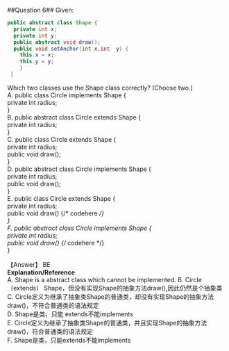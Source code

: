 ##Question 6##
Given:  
```java
public abstract class Shape {
  private int x;
  private int y;
  public abstract void draw();
  public void setAnchor(int x,int  y) {
    this.x = x;
    this.y = y;
    }
 }
 ```
 Which two classes use the Shape class correctly? (Choose two.)  
 A. public class Circle implements Shape {  
     private int radius;  
    }  
 B. public abstract class Circle extends Shape {  
     private int radius;  
    }  
 C. public class Circle extends Shape {  
     private int radius;  
     public void draw();  
    }  
 D. public abstract class Circle implements Shape {  
     private int radius;  
     public void draw();  
    }  
 E. public class Circle extends Shape {  
     private int radius;  
     public void draw() {/* codehere */}  
    }  
 F. public abstract class Circle implements Shape {  
     private int radius;  
     public void draw() {/* codehere */}  
    }  

【Answer】 BE  
**Explanation/Reference**  
A. Shape is a abstract class which cannot be implemented.
B. Circle（extends） Shape，但没有实现Shape的抽象方法draw(),因此仍然是个抽象类  
C. Circle定义为继承了抽象类Shape的普通类，却没有实现Shape的抽象方法draw()，不符合普通类的语法规定  
D. Shape是类，只能 extends不能implements  
E. Circle定义为继承了抽象类Shape的普通类，并且实现Shape的抽象方法draw()，符合普通类的语法规定  
F. Shape是类，只能extends不能implements  


